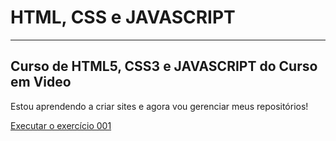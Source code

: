 # **HTML, CSS e JAVASCRIPT**
____________________________

## **Curso de HTML5, CSS3 e JAVASCRIPT do Curso em Video**

Estou aprendendo a criar sites e agora vou gerenciar meus repositórios!

<a href="https://professorguanabara.github.io/html-css/exercicios/ex001/index.html">Executar o exercício 001</a>
